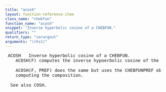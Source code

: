 ```yaml
---
title: "acosh"
layout: function-reference-item
class_name: "chebfun"
function_name: "acosh"
snippet: "Inverse hyperbolic cosine of a CHEBFUN."
qualifiers: ""
return_type: "varargout"
arguments: "(rhs1)"
---
```


<pre class="help-text"> ACOSH   Inverse hyperbolic cosine of a CHEBFUN.
    ACOSH(F) computes the inverse hypoerbolic cosine of the CHEBFUN F.
 
    ACOSH(F, PREF) does the same but uses the CHEBFUNPREF object PREF when
    computing the composition.
 
  See also COSH.
</pre>